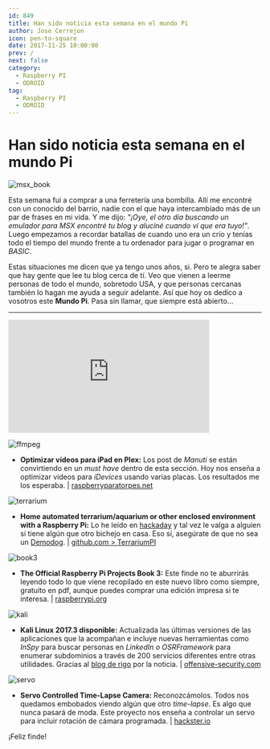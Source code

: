 ```yaml
---
id: 849
title: Han sido noticia esta semana en el mundo Pi
author: Jose Cerrejon
icon: pen-to-square
date: 2017-11-25 10:00:00
prev: /
next: false
category:
  - Raspberry PI
  - ODROID
tag:
  - Raspberry PI
  - ODROID
---
```


# Han sido noticia esta semana en el mundo Pi

![msx_book](/images/2017/11/msx_book.jpg)

Esta semana fui a comprar a una ferretería una bombilla. Allí me encontré con un conocido del barrio, nadie con el que haya intercambiado más de un par de frases en mi vida. Y me dijo: *"¡Oye, el otro día buscando un emulador para MSX encontré tu blog y aluciné cuando ví que era tuyo!"*. Luego empezamos a recordar batallas de cuando uno era un crío y tenías todo el tiempo del mundo frente a tu ordenador para jugar o programar en *BASIC*.

Estas situaciones me dicen que ya tengo unos años, si. Pero te alegra saber que hay gente que lee tu blog cerca de tí. Veo que vienen a leerme personas de todo el mundo, sobretodo USA, y que personas cercanas también lo hagan me ayuda a seguir adelante. Así que hoy os dedico a vosotros este **Mundo Pi**. Pasa sin llamar, que siempre está abierto...

- - -
<iframe width="400" height="225" src="https://www.youtube.com/embed/KaGaZxZ6mR8?rel=0" frameborder="0" gesture="media" allowfullscreen></iframe>

![ffmpeg](/images/2017/11/ffmpeg.png)

* **Optimizar vídeos para iPad en Plex:** Los post de *Manuti* se están convirtiendo en un *must have* dentro de esta sección. Hoy nos enseña a optimizar vídeos para *iDevices* usando varias placas. Los resultados me los esperaba. | [raspberryparatorpes.net](https://raspberryparatorpes.net/proyectos/optimizar-videos-para-ipad-en-plex/)

![terrarium](/images/2017/11/terrarium.png)

* **Home automated terrarium/aquarium or other enclosed environment with a Raspberry Pi:** Lo he leído en [hackaday](https://hackaday.com/2017/11/21/python-keeps-a-gecko-happy/) y tal vez le valga a alguien si tiene algún que otro bichejo en casa. Eso sí, asegúrate de que no sea un [Demodog](https://duckduckgo.com/?q=demodog+stranger+things&ia=web). | [github.com > TerrariumPI](https://github.com/theyosh/TerrariumPI)

![book3](/images/2017/11/book3.png)

* **The Official Raspberry Pi Projects Book 3:** Este finde no te aburrirás leyendo todo lo que viene recopilado en este nuevo libro como siempre, gratuíto en pdf, aunque puedes comprar una edición impresa si te interesa. | [raspberrypi.org](https://www.raspberrypi.org/magpi/issues/projects-3/)

![kali](/images/2017/11/kali.png)

* **Kali Linux 2017.3 disponible:** Actualizada las últimas versiones de las aplicaciones que la acompañan e incluye nuevas herramientas como *InSpy* para buscar personas en *LinkedIn o OSRFramework* para enumerar subdominios a través de 200 servicios diferentes entre otras utilidades. Gracias al [blog de rigo](http://www.elblogderigo.info/2017/11/23/kali-linux-2017-3-disponible/) por la noticia. | [offensive-security.com](https://www.offensive-security.com/kali-linux-arm-images/)

![servo](/images/2017/11/servo.png)

* **Servo Controlled Time-Lapse Camera:** Reconozcámolos. Todos nos quedamos embobados viendo algún que otro *time-lapse*. Es algo que nunca pasará de moda. Este proyecto nos enseña a controlar un servo para incluir rotación de cámara programada. | [hackster.io](https://www.hackster.io/gotfredsen/servo-controlled-time-lapse-camera-f7d81f)






¡Feliz finde!